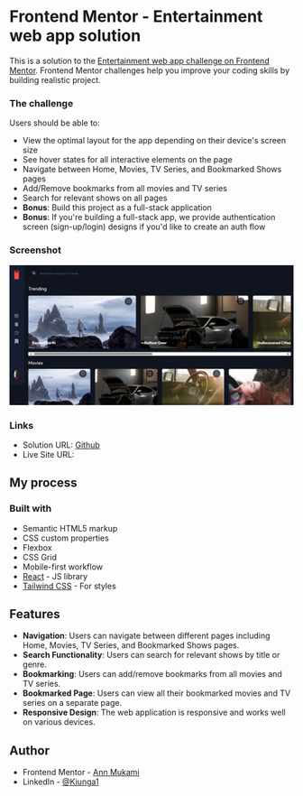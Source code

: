 # Frontend Mentor - Entertainment web app solution

This is a solution to the [Entertainment web app challenge on Frontend Mentor](https://www.frontendmentor.io/challenges/entertainment-web-app-J-UhgAW1X). Frontend Mentor challenges help you improve your coding skills by building realistic project.


### The challenge

Users should be able to:

- View the optimal layout for the app depending on their device's screen size
- See hover states for all interactive elements on the page
- Navigate between Home, Movies, TV Series, and Bookmarked Shows pages
- Add/Remove bookmarks from all movies and TV series
- Search for relevant shows on all pages
- **Bonus**: Build this project as a full-stack application
- **Bonus**: If you're building a full-stack app, we provide authentication screen (sign-up/login) designs if you'd like to create an auth flow

### Screenshot

![ Entertainment Web App](./public/enterta.png)

### Links

- Solution URL: [Github](https://github.com/Kiunga1/Entertainment-web-app)
- Live Site URL: [](https://your-live-site-url.com)

## My process

### Built with

- Semantic HTML5 markup
- CSS custom properties
- Flexbox
- CSS Grid
- Mobile-first workflow
- [React](https://reactjs.org/) - JS library
- [Tailwind CSS](https://tailwindcss.com/) - For styles

## Features

- **Navigation**: Users can navigate between different pages including Home, Movies, TV Series, and Bookmarked Shows pages.
- **Search Functionality**: Users can search for relevant shows by title or genre.
- **Bookmarking**: Users can add/remove bookmarks from all movies and TV series.
- **Bookmarked Page**: Users can view all their bookmarked movies and TV series on a separate page.
- **Responsive Design**: The web application is responsive and works well on various devices.


## Author

- Frontend Mentor - [Ann Mukami](https://www.linkedin.com/in/ann-mukami/)
- LinkedIn - [@Kiunga1](https://www.frontendmentor.io/profile/Kiunga1)

